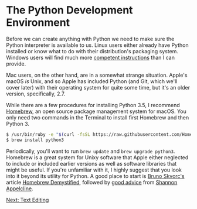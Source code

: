 The Python Development Environment
==================================

Before we can create anything with Python we need to make sure the Python interpreter is available to us. Linux users either already have Python installed or know what to do with their distribution's packaging system. Windows users will find much more [competent instructions][1] than I can provide.

Mac users, on the other hand, are in a somewhat strange situation. Apple's macOS *is* Unix, and so Apple has included Python (and Git, which we'll cover later) with their operating system for quite some time, but it's an older version, specifically, 2.7.

While there are a few procedures for installing Python 3.5, I recommend [Homebrew][2], an open source package management system for macOS. You only need two commands in the Terminal to install first Homebrew and then Python 3.

```bash
$ /usr/bin/ruby -e "$(curl -fsSL https://raw.githubusercontent.com/Homebrew/install/master/install)"
$ brew install python3
```

Periodically, you'll want to run `brew update` and `brew upgrade python3`. Homebrew is a great system for Unixy software that Apple either neglected to include or included earlier versions as well as software libraries that might be useful. If you're unfamiliar with it, I highly suggest that you look into it beyond its utility for Python. A good place to start is [Bruno Skvorc's][3] article [Homebrew Demystified][4], followed by [good advice][6] from [Shannon Appelcline][7].

[Next: Text Editing][5]

[1]: http://www.diveintopython3.net/installing-python.html#windows 'Installing Python on Windows'
[2]: http://brew.sh/ 'Homebrew'
[3]: http://tutsplus.com/authors/bruno-skvorc 'Bruno Skvorc'
[4]: http://computers.tutsplus.com/tutorials/homebrew-demystified-os-xs-ultimate-package-manager--mac-44884 'Homebrew Demystified'
[5]: ch_03_text_editing.md 'Chapter 3: Text Editing'
[6]: https://www.safaribooksonline.com/blog/2014/03/18/keeping-homebrew-date/ 'Keeping Your Homebrew Up to Date'
[7]: http://www.skotos.net/about/staff/shannon_appelcline.php 'About Shannon Appelcline'
